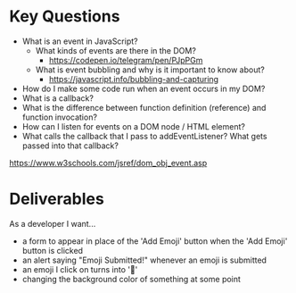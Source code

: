 # Key Questions
* What is an event in JavaScript?
  * What kinds of events are there in the DOM?
     * https://codepen.io/telegram/pen/PJpPGm
   * What is event bubbling and why is it important to know about?
     * https://javascript.info/bubbling-and-capturing
* How do I make some code run when an event occurs in my DOM?
* What is a callback?
* What is the difference between function definition (reference) and function invocation?
* How can I listen for events on a DOM node / HTML element?
* What calls the callback that I pass to addEventListener? What gets passed into that callback?

https://www.w3schools.com/jsref/dom_obj_event.asp

# Deliverables
As a developer I want...

* a form to appear in place of the 'Add Emoji' button when the 'Add Emoji' button is clicked
* an alert saying "Emoji Submitted!" whenever an emoji is submitted
* an emoji I click on turns into '🤪'
* changing the background color of something at some point 
